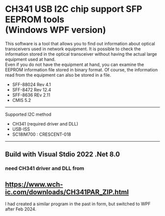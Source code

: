 # CH341 USB I2C chip support SFP EEPROM tools<BR>(Windows WPF version)
This software is a tool that allows you to find out information about optical transceivers used in network equipment. It is possible to check the information stored in the optical transceiver without having the actual large equipment used at hand.<BR>
Even if you do not have the equipment at hand, you can examine the EEPROM information file stored in binary format. Of course, the information read from the equipment can also be stored in a file.
- SFF-88024 Rev 4.1
- SFF-8472 Rev 12.4
- SFF-8636 REv 2.11
- CMIS 5.2
---
Supported I2C method
- CH341 (required driver and DLL)
- USB-ISS
- SC18IM700 : CRESCENT-018
---
Build with Visual Stdio 2022 .Net 8.0
---
 ### need CH341 driver and DLL from
 https://www.wch-ic.com/downloads/CH341PAR_ZIP.html
---
I had created a similar program in the past in form, but switched to WPF after Feb 2024.
